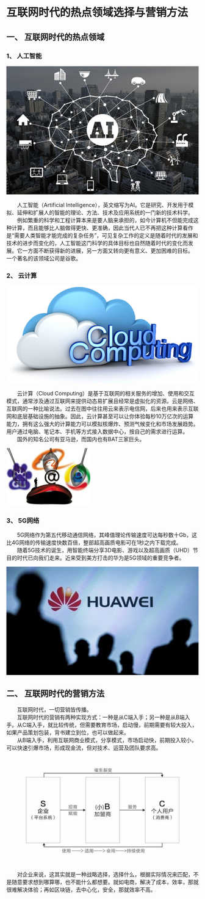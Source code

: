 # 互联网时代的热点领域选择与营销方法

## 一、 互联网时代的热点领域

### 1、 人工智能

![](images\人工智能.jpeg)

&emsp;&emsp;人工智能（Artificial Intelligence），英文缩写为AI。它是研究、开发用于模拟、延伸和扩展人的智能的理论、方法、技术及应用系统的一门新的技术科学。  
&emsp;&emsp;例如繁重的科学和工程计算本来是要人脑来承担的，如今计算机不但能完成这种计算，而且能够比人脑做得更快、更准确，因此当代人已不再把这种计算看作是“需要人类智能才能完成的复杂任务”，可见复杂工作的定义是随着时代的发展和技术的进步而变化的，人工智能这门科学的具体目标也自然随着时代的变化而发展。它一方面不断获得新的进展，另一方面又转向更有意义、更加困难的目标。  
一个著名的该领域公司是谷歌。

### 2、 云计算
![](images\云计算.jpg)

&emsp;&emsp;云计算（Cloud Computing）是基于互联网的相关服务的增加、使用和交互模式，通常涉及通过互联网来提供动态易扩展且经常是虚拟化的资源。云是网络、互联网的一种比喻说法。过去在图中往往用云来表示电信网，后来也用来表示互联网和底层基础设施的抽象。因此，云计算甚至可以让你体验每秒10万亿次的运算能力，拥有这么强大的计算能力可以模拟核爆炸、预测气候变化和市场发展趋势。用户通过电脑、笔记本、手机等方式接入数据中心，按自己的需求进行运算。  
&emsp;&emsp;国外的知名公司有亚马逊，而国内也有BAT三家巨头。  

![](images\BAT.jpg)

### 3、 5G网络

&emsp;&emsp;5G网络作为第五代移动通信网络，其峰值理论传输速度可达每秒数十Gb，这比4G网络的传输速度快数百倍，整部超高画质电影可在1秒之内下载完成。  
&emsp;&emsp;随着5G技术的诞生，用智能终端分享3D电影、游戏以及超高画质（UHD）节目的时代已向我们走来。近来受到美方打击的华为是5G领域的重要竞争者。  

![](images\华为.jpg)


## 二、 互联网时代的营销方法
&emsp;&emsp;互联网时代，一切营销皆传播。  
&emsp;&emsp;互联网时代的营销有两种实现方式：一种是从C端入手；另一种是从B端入手。从C端入手，就比较传统，但需要教育市场，启动慢，前期需要有较大投入，如果产品策划包装，背书建立到位，也可以做起来。  
&emsp;&emsp;从B端入手，利用互联网商业模式，分享模式，市场启动快，前期投入较小，可以快速引爆市场，形成现金流，但对技术、运营及团队要求高。  

![](images\互联网时代的营销模式.jpg)

&emsp;&emsp;对企业来说，这其实就是一种战略选择，选择什么，根据实际情况来匹配，不是随意要求想到哪算哪，也不能什么都想要。就如电商，解决了成本，效率，那就很难解决体验；再如区块链，去中心化，安全，那就效率不高。